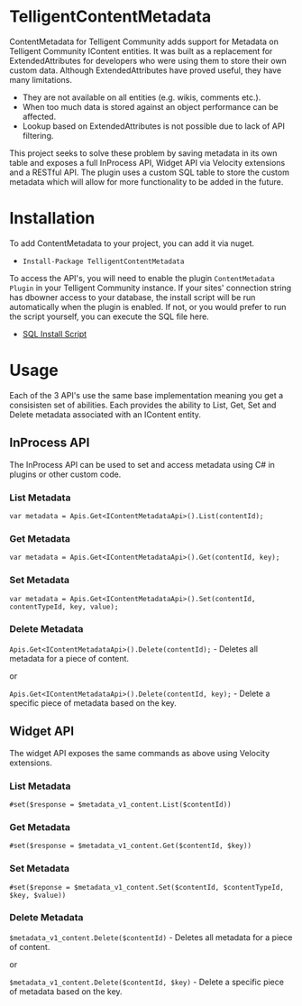 # TelligentContentMetadata
ContentMetadata for Telligent Community adds support for Metadata on Telligent Community IContent entities. It was built as a replacement for ExtendedAttributes for developers who were using them to store their own custom data.
Although ExtendedAttributes have proved useful, they have many limitations. 
* They are not available on all entities (e.g. wikis, comments etc.).
* When too much data is stored against an object performance can be affected.
* Lookup based on ExtendedAttributes is not possible due to lack of API filtering.

This project seeks to solve these problem by saving metadata in its own table and exposes a full InProcess API, Widget API via Velocity extensions and a RESTful API. The plugin uses a custom SQL table to store the custom metadata which will allow for more functionality to be added in the future.

# Installation
To add ContentMetadata to your project, you can add it via nuget.

* `Install-Package TelligentContentMetadata`

To access the API's, you will need to enable the plugin `ContentMetadata Plugin` in your Telligent Community instance. If your sites' connection string has dbowner access to your database, the install script will be run automatically when the plugin is enabled. If not, or you would prefer to run the script yourself, you can execute the SQL file here.

* [SQL Install Script](https://raw.githubusercontent.com/RichMercer/ContentMetadata/master/ContentMetadata/Resources/Sql/Install.sql)

# Usage

Each of the 3 API's use the same base implementation meaning you get a consisisten set of abilities. Each provides the ability to List, Get, Set and Delete metadata associated with an IContent entity.

## InProcess API
The InProcess API can be used to set and access metadata using C# in plugins or other custom code.

### List Metadata

`var metadata = Apis.Get<IContentMetadataApi>().List(contentId);`

### Get Metadata

`var metadata = Apis.Get<IContentMetadataApi>().Get(contentId, key);`

### Set Metadata

`var metadata = Apis.Get<IContentMetadataApi>().Set(contentId, contentTypeId, key, value);`

### Delete Metadata

`Apis.Get<IContentMetadataApi>().Delete(contentId);` - Deletes all metadata for a piece of content.

or

`Apis.Get<IContentMetadataApi>().Delete(contentId, key);` - Delete a specific piece of metadata based on the key.

## Widget API

The widget API exposes the same commands as above using Velocity extensions.

### List Metadata

`#set($response = $metadata_v1_content.List($contentId))`

### Get Metadata

`#set($response = $metadata_v1_content.Get($contentId, $key))`

### Set Metadata

`#set($reponse = $metadata_v1_content.Set($contentId, $contentTypeId, $key, $value))`

### Delete Metadata

`$metadata_v1_content.Delete($contentId)` - Deletes all metadata for a piece of content.

or

`$metadata_v1_content.Delete($contentId, $key)` - Delete a specific piece of metadata based on the key.

